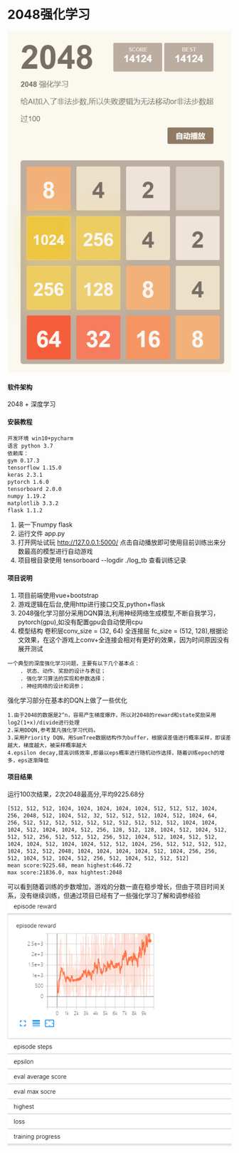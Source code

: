 # 2048强化学习

![Image text](./desc/2048_lose.png)
#### 软件架构

2048 + 深度学习

#### 安装教程
```
开发环境 win10+pycharm
语言 python 3.7
依赖库：
gym 0.17.3
tensorflow 1.15.0
keras 2.3.1
pytorch 1.6.0
tensorboard 2.0.0
numpy 1.19.2
matplotlib 3.3.2
flask 1.1.2
```
1. 装一下numpy flask
2. 运行文件 app.py
3. 打开网址试玩 http://127.0.0.1:5000/    点击自动播放即可使用目前训练出来分数最高的模型进行自动游戏
4. 项目根目录使用 tensorboard --logdir ./log_tb 查看训练记录

#### 项目说明
1.  项目前端使用vue+bootstrap
2.  游戏逻辑在后台,使用http进行接口交互,python+flask
3.  2048强化学习部分采用DQN算法,利用神经网络生成模型,不断自我学习，pytorch(gpu),如没有配置gpu会自动使用cpu
4.  模型结构 卷积层conv_size = (32, 64) 全连接层 fc_size = (512, 128),根据论文效果，在这个游戏上conv+全连接会相对有更好的效果，因为时间原因没有展开测试

```
一个典型的深度强化学习问题，主要有以下几个基本点：
    . 状态、动作、奖励的设计与表征；
    . 强化学习算法的实现和参数选择；
    . 神经网络的设计和调参；
```

强化学习部分在基本的DQN上做了一些优化
```
1.由于2048的数据是2^n，容易产生梯度爆炸，所以对2048的reward和state奖励采用log2(1+x)/divide进行处理
2.采用DDQN,参考莫凡强化学习代码，
3.采用Priority DQN，用SumTree数据结构作为buffer，根据误差值进行概率采样，即误差越大，梯度越大，被采样概率越大
4.epsilon decay,提高训练效率,即最以eps概率进行随机动作选择，随着训练epoch的增多，eps逐渐降低
```

#### 项目结果
运行100次结果，2次2048最高分,平均9225.68分
```
[512, 512, 512, 1024, 1024, 1024, 1024, 1024, 512, 512, 512, 1024, 256, 2048, 512, 1024, 512, 32, 512, 512, 512, 1024, 512, 1024, 64, 256, 512, 512, 512, 512, 512, 512, 512, 512, 512, 512, 1024, 1024, 1024, 512, 1024, 1024, 512, 256, 128, 512, 128, 1024, 512, 1024, 512, 512, 512, 256, 512, 512, 512, 256, 512, 1024, 512, 1024, 512, 512, 1024, 1024, 512, 1024, 1024, 512, 512, 1024, 256, 512, 512, 512, 512, 1024, 512, 512, 2048, 1024, 1024, 1024, 1024, 512, 1024, 256, 256, 512, 1024, 512, 1024, 512, 256, 512, 1024, 512, 512, 512]
mean score:9225.68, mean highest:646.72
max score:21836.0, max hightest:2048
```
可以看到随着训练的步数增加，游戏的分数一直在稳步增长，但由于项目时间关系，没有继续训练，但通过项目已经有了一些强化学习了解和调参经验
![Image text](./desc/train.png)


